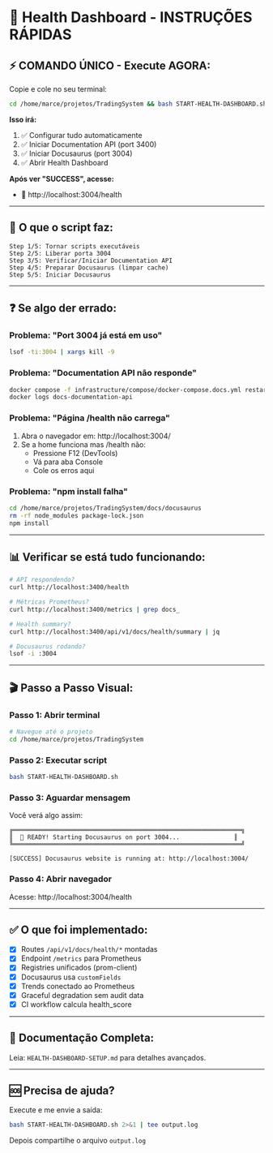 # 🏥 Health Dashboard - INSTRUÇÕES RÁPIDAS

## ⚡ COMANDO ÚNICO - Execute AGORA:

Copie e cole no seu terminal:

```bash
cd /home/marce/projetos/TradingSystem && bash START-HEALTH-DASHBOARD.sh
```

**Isso irá:**
1. ✅ Configurar tudo automaticamente
2. ✅ Iniciar Documentation API (port 3400)
3. ✅ Iniciar Docusaurus (port 3004)
4. ✅ Abrir Health Dashboard

**Após ver "SUCCESS", acesse:**
- 🏥 http://localhost:3004/health

---

## 🎯 O que o script faz:

```
Step 1/5: Tornar scripts executáveis
Step 2/5: Liberar porta 3004
Step 3/5: Verificar/Iniciar Documentation API
Step 4/5: Preparar Docusaurus (limpar cache)
Step 5/5: Iniciar Docusaurus
```

---

## ❓ Se algo der errado:

### Problema: "Port 3004 já está em uso"
```bash
lsof -ti:3004 | xargs kill -9
```

### Problema: "Documentation API não responde"
```bash
docker compose -f infrastructure/compose/docker-compose.docs.yml restart documentation-api
docker logs docs-documentation-api
```

### Problema: "Página /health não carrega"
1. Abra o navegador em: http://localhost:3004/
2. Se a home funciona mas /health não:
   - Pressione F12 (DevTools)
   - Vá para aba Console
   - Cole os erros aqui

### Problema: "npm install falha"
```bash
cd /home/marce/projetos/TradingSystem/docs/docusaurus
rm -rf node_modules package-lock.json
npm install
```

---

## 📊 Verificar se está tudo funcionando:

```bash
# API respondendo?
curl http://localhost:3400/health

# Métricas Prometheus?
curl http://localhost:3400/metrics | grep docs_

# Health summary?
curl http://localhost:3400/api/v1/docs/health/summary | jq

# Docusaurus rodando?
lsof -i :3004
```

---

## 🎬 Passo a Passo Visual:

### Passo 1: Abrir terminal
```bash
# Navegue até o projeto
cd /home/marce/projetos/TradingSystem
```

### Passo 2: Executar script
```bash
bash START-HEALTH-DASHBOARD.sh
```

### Passo 3: Aguardar mensagem
Você verá algo assim:
```
╔═══════════════════════════════════════════════════════════════╗
║  🎉 READY! Starting Docusaurus on port 3004...               ║
╚═══════════════════════════════════════════════════════════════╝

[SUCCESS] Docusaurus website is running at: http://localhost:3004/
```

### Passo 4: Abrir navegador
Acesse: http://localhost:3004/health

---

## ✅ O que foi implementado:

- [x] Routes `/api/v1/docs/health/*` montadas
- [x] Endpoint `/metrics` para Prometheus
- [x] Registries unificados (prom-client)
- [x] Docusaurus usa `customFields`
- [x] Trends conectado ao Prometheus
- [x] Graceful degradation sem audit data
- [x] CI workflow calcula health_score

---

## 📖 Documentação Completa:

Leia: `HEALTH-DASHBOARD-SETUP.md` para detalhes avançados.

---

## 🆘 Precisa de ajuda?

Execute e me envie a saída:
```bash
bash START-HEALTH-DASHBOARD.sh 2>&1 | tee output.log
```

Depois compartilhe o arquivo `output.log`

